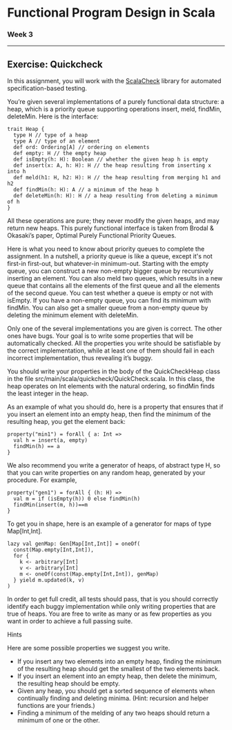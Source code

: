 # Functional Program Design in Scala
### Week 3

-----------------------------
Exercise: Quickcheck
-----------------------------

In this assignment, you will work with the [ScalaCheck](https://github.com/rickynils/scalacheck/blob/master/doc/UserGuide.md) library for automated specification-based testing.

You’re given several implementations of a purely functional data structure: a heap, which is a priority queue supporting operations insert, meld, findMin, deleteMin. Here is the interface:
```
trait Heap {
  type H // type of a heap
  type A // type of an element
  def ord: Ordering[A] // ordering on elements
  def empty: H // the empty heap
  def isEmpty(h: H): Boolean // whether the given heap h is empty
  def insert(x: A, h: H): H // the heap resulting from inserting x into h
  def meld(h1: H, h2: H): H // the heap resulting from merging h1 and h2
  def findMin(h: H): A // a minimum of the heap h
  def deleteMin(h: H): H // a heap resulting from deleting a minimum of h
}
```
All these operations are pure; they never modify the given heaps, and may return new heaps. This purely functional interface is taken from Brodal & Okasaki’s paper, Optimal Purely Functional Priority Queues.

Here is what you need to know about priority queues to complete the assignment. In a nutshell, a priority queue is like a queue, except it's not first-in first-out, but whatever-in minimum-out. Starting with the empty queue, you can construct a new non-empty bigger queue by recursively inserting an element. You can also meld two queues, which results in a new queue that contains all the elements of the first queue and all the elements of the second queue. You can test whether a queue is empty or not with isEmpty. If you have a non-empty queue, you can find its minimum with findMin. You can also get a smaller queue from a non-empty queue by deleting the minimum element with deleteMin.

Only one of the several implementations you are given is correct. The other ones have bugs. Your goal is to write some properties that will be automatically checked. All the properties you write should be satisfiable by the correct implementation, while at least one of them should fail in each incorrect implementation, thus revealing it’s buggy.

You should write your properties in the body of the QuickCheckHeap class in the file src/main/scala/quickcheck/QuickCheck.scala. In this class, the heap operates on Int elements with the natural ordering, so findMin finds the least integer in the heap.

As an example of what you should do, here is a property that ensures that if you insert an element into an empty heap, then find the minimum of the resulting heap, you get the element back:
```
property("min1") = forAll { a: Int =>
  val h = insert(a, empty)
  findMin(h) == a
}
```
We also recommend you write a generator of heaps, of abstract type H, so that you can write properties on any random heap, generated by your procedure. For example,
```
property("gen1") = forAll { (h: H) =>
  val m = if (isEmpty(h)) 0 else findMin(h)
  findMin(insert(m, h))==m
}
```
To get you in shape, here is an example of a generator for maps of type Map[Int,Int].
```
lazy val genMap: Gen[Map[Int,Int]] = oneOf(
  const(Map.empty[Int,Int]),
  for {
    k <- arbitrary[Int]
    v <- arbitrary[Int]
    m <- oneOf(const(Map.empty[Int,Int]), genMap)
  } yield m.updated(k, v)
)
```
In order to get full credit, all tests should pass, that is you should correctly identify each buggy implementation while only writing properties that are true of heaps. You are free to write as many or as few properties as you want in order to achieve a full passing suite.

Hints

Here are some possible properties we suggest you write.
* If you insert any two elements into an empty heap, finding the minimum of the resulting heap should get the smallest of the two elements back.
* If you insert an element into an empty heap, then delete the minimum, the resulting heap should be empty.
* Given any heap, you should get a sorted sequence of elements when continually finding and deleting minima. (Hint: recursion and helper functions are your friends.)
* Finding a minimum of the melding of any two heaps should return a minimum of one or the other.
